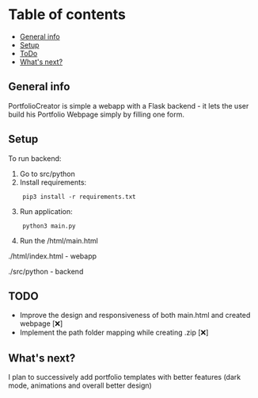 
# Table of contents
* [General info](#general-info)
* [Setup](#setup)
* [ToDo](#todo)
* [What's next?](#whats-next?)

## General info
PortfolioCreator is simple a webapp with a Flask backend - it lets the user build his Portfolio Webpage simply by filling one form.

## Setup


To run backend:
1. Go to src/python 
2. Install requirements: 
```
	pip3 install -r requirements.txt
```
3. Run application:
```
	python3 main.py
```
4. Run the /html/main.html


./html/index.html - webapp

./src/python - backend


## TODO 
* Improve the design and responsiveness of both main.html and created webpage [❌]
* Implement the path folder mapping while creating .zip [❌]

## What's next? 
I plan to successively add portfolio templates with better features (dark mode, animations and overall better design) 
